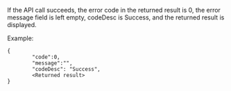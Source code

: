 If the API call succeeds, the error code in the returned result is 0, the error message field is left empty, codeDesc is Success, and the returned result is displayed.

Example:

```
{
		"code":0,
		"message":"",
        "codeDesc": "Success",
		<Returned result>
}
```

